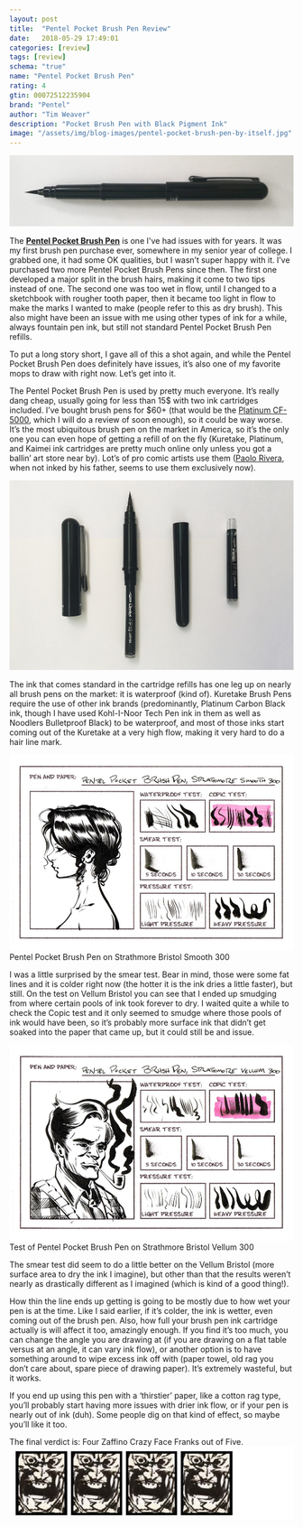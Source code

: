 ```yaml
---
layout: post
title:  "Pentel Pocket Brush Pen Review"
date:   2018-05-29 17:49:01
categories: [review]
tags: [review]
schema: "true"
name: "Pentel Pocket Brush Pen"
rating: 4
gtin: 00072512235904
brand: "Pentel"
author: "Tim Weaver"
description: "Pocket Brush Pen with Black Pigment Ink"
image: "/assets/img/blog-images/pentel-pocket-brush-pen-by-itself.jpg"
---
```


![Pentel Pocket Brush Pen Posted](/assets/img/blog-images/pentel-pocket-brush-pen-by-itself.jpg)

The [**Pentel Pocket Brush Pen**](https://www.jetpens.com/Pentel-Pocket-Brush-Pen-XGFKP-A/pd/1793) is one I've had issues with for years.  It was my first brush pen purchase ever, somewhere in my senior year of college.  I grabbed one, it had some OK qualities, but I wasn’t super happy with it.  I’ve purchased two more Pentel Pocket Brush Pens since then.  The first one developed a major split in the brush hairs, making it come to two tips instead of one.  The second one was too wet in flow, until I changed to a sketchbook with rougher tooth paper, then it became too light in flow to make the marks I wanted to make (people refer to this as dry brush).  This also might have been an issue with me using other types of ink for a while, always fountain pen ink, but still not standard Pentel Pocket Brush Pen refills.

To put a long story short, I gave all of this a shot again, and while the Pentel Pocket Brush Pen does definitely have issues, it’s also one of my favorite mops to draw with right now.  Let’s get into it.

<!--more-->

The Pentel Pocket Brush Pen is used by pretty much everyone.  It’s really dang cheap, usually going for less than 15$ with two ink cartridges included.  I’ve bought brush pens for $60+ (that would be the [Platinum CF-5000](http://www.platinum-pen.co.jp/products/fude/efude.html), which I will do a review of soon enough), so it could be way worse. It’s the most ubiquitous brush pen on the market in America, so it’s the only one you can even hope of getting a refill of on the fly (Kuretake, Platinum, and Kaimei ink cartridges are pretty much online only unless you got a ballin’ art store near by).  Lot’s of pro comic artists use them ([Paolo Rivera](https://paolorivera.blogspot.com/), when not inked by his father, seems to use them exclusively now).

![Exploded view of Pentel Pocket Brush Pen](/assets/img/blog-images/pentel-pocket-brush-pen-exploded.jpg)

The ink that comes standard in the cartridge refills has one leg up on nearly all brush pens on the market: it is waterproof (kind of).  Kuretake Brush Pens require the use of other ink brands (predominantly, Platinum Carbon Black ink, though I have used Kohl-I-Noor Tech Pen ink in them as well as Noodlers Bulletproof Black) to be waterproof, and most of those inks start coming out of the Kuretake at a very high flow, making it very hard to do a hair line mark.

![Pentel Pocket Brush Pen on Strathmore Bristol Smooth 300](/assets/img/blog-images/review-ppbp-smooth.jpg)
Pentel Pocket Brush Pen on Strathmore Bristol Smooth 300

I was a little surprised by the smear test.  Bear in mind, those were some fat lines and it is colder right now (the hotter it is the ink dries a little faster), but still.  On the test on Vellum Bristol you can see that I ended up smudging from where certain pools of ink took forever to dry.  I waited quite a while to check the Copic test and it only seemed to smudge where those pools of ink would have been, so it’s probably more surface ink that didn’t get soaked into the paper that came up, but it could still be and issue.

![Pentel Pocket Brush Pen on Strathmore Bristol Vellum 300](/assets/img/blog-images/review-ppbp-vellum.jpg)
Test of Pentel Pocket Brush Pen on Strathmore Bristol Vellum 300

The smear test did seem to do a little better on the Vellum Bristol (more surface area to dry the ink I imagine), but other than that the results weren’t nearly as drastically different as I imagined (which is kind of a good thing!).

How thin the line ends up getting is going to be mostly due to how wet your pen is at the time.  Like I said earlier, if it’s colder, the ink is wetter, even coming out of the brush pen.  Also, how full your brush pen ink cartridge actually is will affect it too, amazingly enough.  If you find it’s too much, you can change the angle you are drawing at (if you are drawing on a flat table versus at an angle, it can vary ink flow), or another option is to have something around to wipe excess ink off with (paper towel, old rag you don’t care about, spare piece of drawing paper).  It’s extremely wasteful, but it works.

If you end up using this pen with a ‘thirstier’ paper, like a cotton rag type, you’ll probably start having more issues with drier ink flow, or if your pen is nearly out of ink (duh).  Some people dig on that kind of effect, so maybe you’ll like it too.

The final verdict is: Four Zaffino Crazy Face Franks out of Five.
![4 our of 5 Stars](/assets/img/blog-images/zaffino-scale-4-star.jpg)
